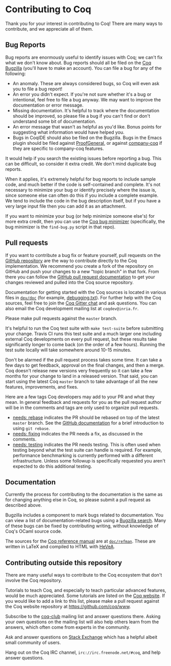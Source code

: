 # Contributing to Coq

Thank you for your interest in contributing to Coq! There are many ways to contribute, and we appreciate all of them.

## Bug Reports

Bug reports are enormously useful to identify issues with Coq; we can't fix what we don't know about. Bug reports should all be filed on the [Coq Bugzilla](https://coq.inria.fr/bugs/) (you'll have to make an account). You can file a bug for any of the following:

- An anomaly. These are always considered bugs, so Coq will even ask you to file a bug report!
- An error you didn't expect. If you're not sure whether it's a bug or intentional, feel free to file a bug anyway. We may want to improve the documentation or error message.
- Missing documentation. It's helpful to track where the documentation should be improved, so please file a bug if you can't find or don't understand some bit of documentation.
- An error message that wasn't as helpful as you'd like. Bonus points for suggesting what information would have helped you.
- Bugs in CoqIDE should also be filed on the Bugzilla. Bugs in the Emacs plugin should be filed against [ProofGeneral](https://github.com/ProofGeneral/PG/issues), or against [company-coq](https://github.com/cpitclaudel/company-coq/issues) if they are specific to company-coq features.

It would help if you search the existing issues before reporting a bug. This can be difficult, so consider it extra credit. We don't mind duplicate bug reports.

When it applies, it's extremely helpful for bug reports to include sample code, and much better if the code is self-contained and complete. It's not necessary to minimize your bug or identify precisely where the issue is, since someone else can often do this if you include a complete example. We tend to include the code in the bug description itself, but if you have a very large input file then you can add it as an attachment.

If you want to minimize your bug (or help minimize someone else's) for more extra credit, then you can use the [Coq bug minimizer](https://github.com/JasonGross/coq-tools) (specifically, the bug minimizer is the `find-bug.py` script in that repo).

## Pull requests

If you want to contribute a bug fix or feature yourself, pull requests on the [GitHub repository](https://github.com/coq/coq) are the way to contribute directly to the Coq implementation. We recommend you create a fork of the repository on GitHub and push your changes to a new "topic branch" in that fork. From there you can follow the [GitHub pull request documentation](https://help.github.com/articles/about-pull-requests/) to get your changes reviewed and pulled into the Coq source repository.

Documentation for getting started with the Coq sources is located in various files in [`dev/doc`](/dev/doc) (for example, [debugging.txt](/dev/doc/debugging.txt)). For further help with the Coq sources, feel free to join the [Coq Gitter chat](https://gitter.im/coq/coq) and ask questions. You can also email the Coq development mailing list at `coqdev@inria.fr`.

Please make pull requests against the `master` branch.

It's helpful to run the Coq test suite with `make test-suite` before submitting your change. Travis CI runs this test suite and a much larger one including external Coq developments on every pull request, but these results take significantly longer to come back (on the order of a few hours). Running the test suite locally will take somewhere around 10-15 minutes.

Don't be alarmed if the pull request process takes some time. It can take a few days to get feedback, approval on the final changes, and then a merge. Coq doesn't release new versions very frequently so it can take a few months for your change to land in a released version. That said, you can start using the latest Coq `master` branch to take advantage of all the new features, improvements, and fixes.

Here are a few tags Coq developers may add to your PR and what they mean. In general feedback and requests for you as the pull request author will be in the comments and tags are only used to organize pull requests.

- [needs: rebase](https://github.com/coq/coq/pulls?utf8=%E2%9C%93&q=is%3Aopen%20is%3Apr%20label%3A%22needs%3A%20rebase%22%20) indicates the PR should be rebased on top of the latest `master` branch. See the [GitHub documentation](https://help.github.com/articles/about-git-rebase/) for a brief introduction to using `git rebase`.
- [needs: fixing](https://github.com/coq/coq/pulls?q=is%3Aopen+is%3Apr+label%3A%22needs%3A+fixing%22) indicates the PR needs a fix, as discussed in the comments.
- [needs: testing](https://github.com/coq/coq/pulls?q=is%3Aopen+is%3Apr+label%3A%22needs%3A+testing%22) indicates the PR needs testing. This is often used when testing beyond what the test suite can handle is required. For example, performance benchmarking is currently performed with a different infrastructure. Unless some followup is specifically requested you aren't expected to do this additional testing.

## Documentation

Currently the process for contributing to the documentation is the same as for changing anything else in Coq, so please submit a pull request as described above.

Bugzilla includes a component to mark bugs related to documentation. You can view a list of documentation-related bugs using a [Bugzilla search](https://coq.inria.fr/bugs/buglist.cgi?component=Doc&list_id=455006&product=Coq&resolution=---). Many of these bugs can be fixed by contributing writing, without knowledge of Coq's OCaml source code.

The sources for the [Coq reference manual](https://coq.inria.fr/distrib/current/refman/) are at [`doc/refman`](/doc/refman). These are written in LaTeX and compiled to HTML with [HeVeA](http://hevea.inria.fr/).

## Contributing outside this repository

There are many useful ways to contribute to the Coq ecosystem that don't involve the Coq repository.

Tutorials to teach Coq, and especially to teach particular advanced features, would be much appreciated. Some tutorials are listed on the [Coq website](https://coq.inria.fr/documentation). If you would like to add a link to this list, please make a pull request against the Coq website repository at https://github.com/coq/www.

Subscribe to the [coq-club](https://coq.inria.fr/community) mailing list and answer questions there. Asking your own questions on the mailing list will also help others learn from the answers, which often come from experts in the community.

Ask and answer questions on [Stack Exchange](https://stackexchange.com/filters/299857/questions-tagged-coq-on-stackexchange-sites) which has a helpful albeit small community of users.

Hang out on the Coq IRC channel, `irc://irc.freenode.net/#coq`, and help answer questions.
